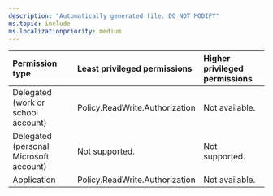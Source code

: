 ```yaml
---
description: "Automatically generated file. DO NOT MODIFY"
ms.topic: include
ms.localizationpriority: medium
---
```


|Permission type|Least privileged permissions|Higher privileged permissions|
|:---|:---|:---|
|Delegated (work or school account)|Policy.ReadWrite.Authorization|Not available.|
|Delegated (personal Microsoft account)|Not supported.|Not supported.|
|Application|Policy.ReadWrite.Authorization|Not available.|


